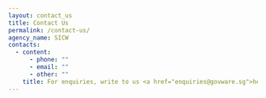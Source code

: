 ```yaml
---
layout: contact_us
title: Contact Us
permalink: /contact-us/
agency_name: SICW
contacts:
  - content:
      - phone: ""
      - email: ""
      - other: ""
    title: For enquiries, write to us <a href="enquiries@govware.sg">here</a>.
---
```

